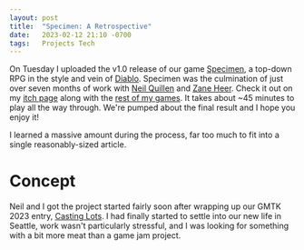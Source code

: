 ```yaml
---
layout: post
title:  "Specimen: A Retrospective"
date:   2023-02-12 21:10 -0700
tags:   Projects Tech
---
```


On Tuesday I uploaded the v1.0 release of our game [Specimen](https://metapilgrim.itch.io/specimen), a top-down RPG in the style and vein of [Diablo](https://diablo2.blizzard.com/en-us/). Specimen was the culmination of just over seven months of work with [Neil Quillen](http://www.neilquillen.com/) and [Zane Heer](https://www.artstation.com/zanheer/profile). Check it out on my [itch page](https://metapilgrim.itch.io) along with the [rest of my games](https://grahamewatt.com/games). It takes about ~45 minutes to play all the way through. We're pumped about the final result and I hope you enjoy it!  

I learned a massive amount during the process, far too much to fit into a single reasonably-sized article. 

# Concept

Neil and I got the project started fairly soon after wrapping up our GMTK 2023 entry, [Casting Lots](https://r0nnie.itch.io/castinglots). I had finally started to settle into our new life in Seattle, work wasn't particularly stressful, and I was looking for something with a bit more meat than a game jam project. 
